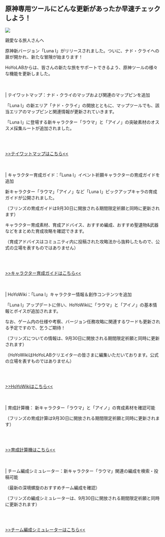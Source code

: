 ## 原神専用ツールにどんな更新があったか早速チェックしよう！
<img src="https://sdk.hoyoverse.com/upload/ann/2025/09/10/931d83ebd0a1ed3270545a20cb066e74_89312980513830900_transformed.png">
<p style="white-space: pre-wrap;">親愛なる旅人さんへ</p><p style="white-space: pre-wrap;">原神新バージョン「Luna Ⅰ」がリリースされました。ついに、ナド・クライへの扉が開かれ、新たな冒険が始まります！</p><p style="white-space: pre-wrap;">HoYoLABからは、皆さんの新たな旅をサポートできるよう、原神ツールの様々な機能を更新しました。</p><p style="white-space: pre-wrap; min-height: 1.5em;"></p><p style="white-space: pre-wrap;">| テイワットマップ：ナド・クライのマップおよび関連のマップピンを追加</p><p style="white-space: pre-wrap;">「Luna Ⅰ」の新エリア「ナド・クライ」の開放とともに、マップツールでも、該当エリアのマップピンと関連情報が更新されていきます。</p><p style="white-space: pre-wrap;">「Luna Ⅰ」に登場する新キャラクター「ラウマ」と「アイノ」の突破素材のオススメ採集ルートが追加されました。</p><p style="white-space: pre-wrap;">

[>>テイワットマップはこちら<<](https://act.hoyolab.com/ys/app/interactive-map/index.html?bbs_presentation_style=no_header&utm_campaign=update&utm_content=map&utm_id=2&utm_medium=notice&utm_source=ingame#/map/2)
</p><p style="white-space: pre-wrap; min-height: 1.5em;"></p><p style="white-space: pre-wrap;">| キャラクター育成ガイド：「Luna Ⅰ」イベント祈願キャラクターの育成ガイドを追加</p><p style="white-space: pre-wrap;">新キャラクター「ラウマ」「アイノ」など「Luna Ⅰ」ピックアップキャラの育成ガイドが公開されました。</p><p style="white-space: pre-wrap;">（フリンズの育成ガイドは9月30日に開放される期間限定祈願と同時に更新されます）</p><p style="white-space: pre-wrap;">キャラクター育成素材、育成アドバイス、おすすめ編成、おすすめ聖遺物&武器などをまとめた育成攻略を確認できます。</p><p style="white-space: pre-wrap;">（育成アドバイスはコミュニティ内に投稿された攻略法から抜粋したもので、公式の立場を表すものではありません）</p><p style="white-space: pre-wrap;">

[>>キャラクター育成ガイドはこちら<<](https://wiki.hoyolab.com/pc/genshin/entry/4808?utm_campaign=update&utm_id=2&utm_medium=notice&utm_source=ingame)
</p><p style="white-space: pre-wrap; min-height: 1.5em;"></p><p style="white-space: pre-wrap;">| HoYoWiki：「Luna Ⅰ」キャラクター情報＆創作コンテンツを追加</p><p style="white-space: pre-wrap;">「Luna Ⅰ」アップデートに伴い、HoYoWikiに「ラウマ」と「アイノ」の基本情報とボイスが追加されます。</p><p style="white-space: pre-wrap;">なお、ゲーム内の仕様や考察、バージョン任務攻略に関連するワードも更新される予定ですので、乞うご期待！</p><p style="white-space: pre-wrap;">（フリンズについての情報は、9月30日に開放される期間限定祈願と同時に更新されます）</p><p style="white-space: pre-wrap;">（HoYoWikiはHoYoLABクリエイターの皆さまに編集いただいております。公式の立場を表すものではありません）</p><p style="white-space: pre-wrap;">

[>>HoYoWikiはこちら<<](https://wiki.hoyolab.com/pc/genshin/home?bbs_presentation_style=fullscreen&utm_campaign=update&utm_id=2&utm_medium=notice&utm_source=ingame)
</p><p style="white-space: pre-wrap; min-height: 1.5em;"></p><p style="white-space: pre-wrap;">| 育成計算機： 新キャラクター「ラウマ」と「アイノ」の育成素材を確認可能</p><p style="white-space: pre-wrap;">（フリンズの育成計算は9月30日に開放される期間限定祈願と同時に更新されます）   </p><p style="white-space: pre-wrap;">

[>>育成計算機はこちら<<](https://act.hoyolab.com/ys/event/calculator-sea/index.html?bbs_auth_required=true&bbs_presentation_style=fullscreen&utm_campaign=update&utm_content=calculator&utm_id=2&utm_medium=notice&utm_source=ingame)
</p><p style="white-space: pre-wrap; min-height: 1.5em;"></p><p style="white-space: pre-wrap;">| チーム編成シミュレーター：新キャラクター「ラウマ」関連の編成を検索・投稿可能</p><p style="white-space: pre-wrap;">（最新の深境螺旋のおすすめチーム編成を確認）</p><p style="white-space: pre-wrap;">（フリンズの編成シミュレーターは、9月30日に開放される期間限定祈願と同時に更新されます）</p><p style="white-space: pre-wrap;">

[>>チーム編成シミュレーターはこちら<<](https://act.hoyolab.com/ys/event/bbs-lineup-ys-sea/index.html?bbs_presentation_style=fullscreen&utm_campaign=update&utm_content=lineup&utm_id=2&utm_medium=notice&utm_source=ingame#/m/home/rec)
</p><p style="white-space: pre-wrap; min-height: 1.5em;"></p><p style="white-space: pre-wrap; min-height: 1.5em;"></p>
